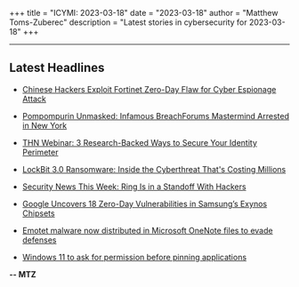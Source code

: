 +++
title = "ICYMI: 2023-03-18"
date = "2023-03-18"
author = "Matthew Toms-Zuberec"
description = "Latest stories in cybersecurity for 2023-03-18"
+++

---------------------------------------------------------------------------
## Latest Headlines
- [Chinese Hackers Exploit Fortinet Zero-Day Flaw for Cyber Espionage Attack](https://thehackernews.com/2023/03/chinese-hackers-exploit-fortinet-zero.html)

- [Pompompurin Unmasked: Infamous BreachForums Mastermind Arrested in New York](https://thehackernews.com/2023/03/pompompurin-unmasked-infamous.html)

- [THN Webinar: 3 Research-Backed Ways to Secure Your Identity Perimeter](https://thehackernews.com/2023/03/thn-webinar-3-research-backed-ways-to.html)

- [LockBit 3.0 Ransomware: Inside the Cyberthreat That's Costing Millions](https://thehackernews.com/2023/03/lockbit-30-ransomware-inside.html)

- [Security News This Week: Ring Is in a Standoff With Hackers](https://www.wired.com/story/amazon-ring-hacked-ransomware/)

- [Google Uncovers 18 Zero-Day Vulnerabilities in Samsung’s Exynos Chipsets](https://cybersecuritynews.com/vulnerabilities-exynos-chipsets/)

- [Emotet malware now distributed in Microsoft OneNote files to evade defenses](https://www.bleepingcomputer.com/news/security/emotet-malware-now-distributed-in-microsoft-onenote-files-to-evade-defenses/)

- [Windows 11 to ask for permission before pinning applications](https://www.bleepingcomputer.com/news/microsoft/windows-11-to-ask-for-permission-before-pinning-applications/)

**-- MTZ**